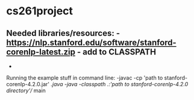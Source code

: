 # cs261project
Needed libraries/resources:
-https://nlp.stanford.edu/software/stanford-corenlp-latest.zip - add to CLASSPATH
-
-

Running the example stuff in command line:
-javac -cp 'path to stanford-corenlp-4.2.0.jar' *.java
-java -classpath .:'path to stanford-corenlp-4.2.0 directory'/* main 

